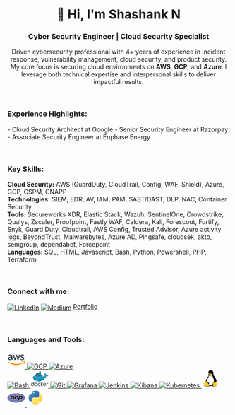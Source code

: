 <h1 align="center">👋 Hi, I'm Shashank N</h1>
<h3 align="center">Cyber Security Engineer | Cloud Security Specialist</h3>

<p align="center">
  Driven cybersecurity professional with 4+ years of experience in incident response, vulnerability management, cloud security, and product security. My core focus is securing cloud environments on <b>AWS</b>, <b>GCP</b>, and <b>Azure</b>. I leverage both technical expertise and interpersonal skills to deliver impactful results.
</p>

<br/>

<h3 align="left">Experience Highlights:</h3>
<p align="left">
  - Cloud Security Architect at Google
  - Senior Security Engineer at Razorpay
  - Associate Security Engineer at Enphase Energy
</p>

<br/>

<h3 align="left">Key Skills:</h3>
<p align="left">
  <b>Cloud Security:</b> AWS (GuardDuty, CloudTrail, Config, WAF, Shield), Azure, GCP, CSPM, CNAPP
  <br/>
  <b>Technologies:</b> SIEM, EDR, AV, IAM, PAM, SAST/DAST, DLP, NAC, Container Security
  <br/>
  <b>Tools:</b> Secureworks XDR, Elastic Stack, Wazuh, SentinelOne, Crowdstrike, Qualys, Zscaler, Proofpoint, Fastly WAF, Caldera, Kali, Forescout, Fortify, Snyk, Guard Duty, Cloudtrail, AWS Config, Trusted Advisor, Azure activity logs, BeyondTrust, Malwarebytes, Azure AD, Pingsafe, cloudsek, akto, semgroup, dependabot, Forcepoint
  <br/>
  <b>Languages:</b> SQL, HTML, Javascript, Bash, Python, Powershell, PHP, Terraform
</p>

<br/>

<h3 align="left">Connect with me:</h3>
<p align="left">
  <a href="https://linkedin.com/in/shashank-n-security" target="_blank"><img align="center" src="https://raw.githubusercontent.com/rahuldkjain/github-profile-readme-generator/master/src/images/icons/Social/linked-in-alt.svg" alt="LinkedIn" height="30" width="40" /></a>
  <a href="https://medium.com/@shashvik" target="_blank"><img align="center" src="https://raw.githubusercontent.com/rahuldkjain/github-profile-readme-generator/master/src/images/icons/Social/medium.svg" alt="Medium" height="30" width="40" /></a>
  <a href="https://shashvik.github.io/security-engineer/" target="_blank">Portfolio</a>
</p>

<br/>

<h3 align="left">Languages and Tools:</h3>
<p align="left">
    <a href="https://aws.amazon.com" target="_blank" rel="noreferrer"> <img src="https://raw.githubusercontent.com/devicons/devicon/master/icons/amazonwebservices/amazonwebservices-original-wordmark.svg" alt="AWS" width="40" height="40"/> </a>
    <a href="https://cloud.google.com" target="_blank" rel="noreferrer"> <img src="https://www.vectorlogo.zone/logos/google_cloud/google_cloud-icon.svg" alt="GCP" width="40" height="40"/> </a>
    <a href="https://azure.microsoft.com/en-in/" target="_blank" rel="noreferrer"> <img src="https://www.vectorlogo.zone/logos/microsoft_azure/microsoft_azure-icon.svg" alt="Azure" width="40" height="40"/> </a>
    <br/> <a href="https://www.gnu.org/software/bash/" target="_blank" rel="noreferrer"> <img src="https://www.vectorlogo.zone/logos/gnu_bash/gnu_bash-icon.svg" alt="Bash" width="40" height="40"/> </a>
    <a href="https://www.docker.com/" target="_blank" rel="noreferrer"> <img src="https://raw.githubusercontent.com/devicons/devicon/master/icons/docker/docker-original-wordmark.svg" alt="Docker" width="40" height="40"/> </a>
    <a href="https://git-scm.com/" target="_blank" rel="noreferrer"> <img src="https://www.vectorlogo.zone/logos/git-scm/git-scm-icon.svg" alt="Git" width="40" height="40"/> </a>
    <a href="https://grafana.com" target="_blank" rel="noreferrer"> <img src="https://www.vectorlogo.zone/logos/grafana/grafana-icon.svg" alt="Grafana" width="40" height="40"/> </a>
    <a href="https://www.jenkins.io" target="_blank" rel="noreferrer"> <img src="https://www.vectorlogo.zone/logos/jenkins/jenkins-icon.svg" alt="Jenkins" width="40" height="40"/> </a>
    <a href="https://www.elastic.co/kibana" target="_blank" rel="noreferrer"> <img src="https://www.vectorlogo.zone/logos/elasticco_kibana/elasticco_kibana-icon.svg" alt="Kibana" width="40" height="40"/> </a>
    <a href="https://kubernetes.io" target="_blank" rel="noreferrer"> <img src="https://www.vectorlogo.zone/logos/kubernetes/kubernetes-icon.svg" alt="Kubernetes" width="40" height="40"/> </a>
    <a href="https://www.linux.org/" target="_blank" rel="noreferrer"> <img src="https://raw.githubusercontent.com/devicons/devicon/master/icons/linux/linux-original.svg" alt="Linux" width="40" height="40"/> </a>
    <a href="https://www.php.net" target="_blank" rel="noreferrer"> <img src="https://raw.githubusercontent.com/devicons/devicon/master/icons/php/php-original.svg" alt="PHP" width="40" height="40"/> </a>
    <a href="https://www.python.org" target="_blank" rel="noreferrer"> <img src="https://raw.githubusercontent.com/devicons/devicon/master/icons/python/python-original.svg" alt="Python" width="40" height="40"/> </a>
</p>
